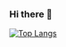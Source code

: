 ### Hi there 👋
[![Top Langs](https://github-readme-stats.vercel.app/api/top-langs/?username=kexi)](https://github.com/anuraghazra/github-readme-stats)
